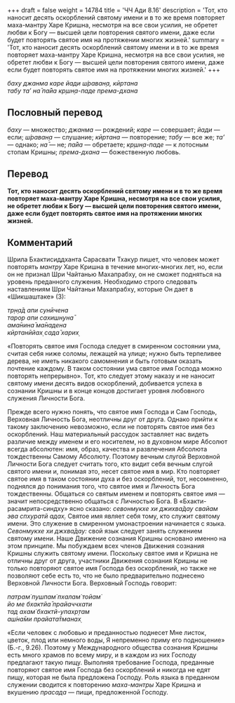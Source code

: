 +++
draft = false
weight = 14784
title = 'ЧЧ Ади 8.16'
description = 'Тот, кто наносит десять оскорблений святому имени и в то же время повторяет маха-мантру Харе Кришна, несмотря на все свои усилия, не обретет любви к Богу — высшей цели повторения святого имени, даже если будет повторять святое имя на протяжении многих жизней.'
summary = 'Тот, кто наносит десять оскорблений святому имени и в то же время повторяет маха-мантру Харе Кришна, несмотря на все свои усилия, не обретет любви к Богу — высшей цели повторения святого имени, даже если будет повторять святое имя на протяжении многих жизней.'
+++

_баху джанма каре йади ш́раван̣а, кӣртана  
табу та’ на̄ па̄йа кр̣шн̣а-паде према-дхана_

## Пословный перевод

_баху_ — множество; _джанма_ — рождений; _каре_ — совершает; _йади_ — если; _ш́раван̣а_ — слушание; _кӣртана_ — повторение; _табу_ — все же; _та’_ — однако; _на̄_ — не; _па̄йа_ — обретаете; _кр̣шн̣а_\-_паде_ — к лотосным стопам Кришны; _према_\-_дхана_ — божественную любовь.

## Перевод

**Тот, кто наносит десять оскорблений святому имени и в то же время повторяет маха-мантру Харе Кришна, несмотря на все свои усилия, не обретет любви к Богу — высшей цели повторения святого имени, даже если будет повторять святое имя на протяжении многих жизней.**

## Комментарий

Шрила Бхактисиддханта Сарасвати Тхакур пишет, что человек может повторять _мантру_ Харе Кришна в течение многих-многих лет, но, если он не признал Шри Чайтанью Махапрабху, он не сможет подняться на уровень преданного служения. Необходимо строго следовать наставлениям Шри Чайтаньи Махапрабху, которые Он дает в «Шикшаштаке» (3):

_тр̣н̣а̄д апи сунӣчена  
тарор апи сахишн̣уна̄  
ама̄нина̄ ма̄надена  
кӣртанӣйах̣ сада̄ харих̣_

«Повторять святое имя Господа следует в смиренном состоянии ума, считая себя ниже соломы, лежащей на улице; нужно быть терпеливее дерева, не иметь никакого самомнения и быть готовым оказать почтение каждому. В таком состоянии ума святое имя Господа можно повторять непрерывно». Тот, кто следует этому наказу и не наносит святому имени десять видов оскорблений, добивается успеха в сознании Кришны и в конце концов достигает уровня любовного служения Личности Бога.

Прежде всего нужно понять, что святое имя Господа и Сам Господь, Верховная Личность Бога, неотличны друг от друга. Однако прийти к такому заключению невозможно, если не повторять святое имя без оскорблений. Наш материальный рассудок заставляет нас видеть различие между именем и его носителем, но в духовном мире Абсолют всегда абсолютен: имя, образ, качества и развлечения Абсолюта тождественны Самому Абсолюту. Поэтому вечным слугой Верховной Личности Бога следует считать того, кто видит себя вечным слугой святого имени и, понимая это, несет святое имя в мир. Кто повторяет святое имя в таком состоянии духа и без оскорблений, тот, несомненно, поднялся до понимания того, что святое имя и Личность Бога тождественны. Общаться со святым именем и повторять святое имя — значит непосредственно общаться с Личностью Бога. В «Бхакти-расамрита-синдху» ясно сказано: _севонмукхе хи джихва̄дау свайам эва спхуратй адах̣._ Святое имя являет себя тому, кто служит святому имени. Это служение в смиренном умонастроении начинается с языка. _Севонмукхе хи джхва̄дау:_ свой язык следует занять служением святому имени. Наше Движение сознания Кришны основано именно на этом принципе. Мы побуждаем всех членов Движения сознания Кришны служить святому имени. Поскольку святое имя и Кришна не отличны друг от друга, участники Движения сознания Кришны не только повторяют святое имя Господа без оскорблений, но также не позволяют себе есть то, что не было предварительно поднесено Верховной Личности Бога. Верховный Господь говорит:

_патрам̇ пушпам̇ пхалам̇ тойам̇  
йо ме бхактйа̄ прайаччхати  
тад ахам̇ бхактй-упахр̣там  
аш́на̄ми прайата̄тманах̣_

«Если человек с любовью и преданностью поднесет Мне листок, цветок, плод или немного воды, Я непременно приму его подношение» (Б.-г., 9.26). Поэтому у Международного общества сознания Кришны есть много храмов по всему миру, и в каждом из них Господу предлагают такую пищу. Выполняя требование Господа, преданные повторяют святое имя Господа без оскорблений и никогда не едят пищу, которая не была предложена Господу. Роль языка в преданном служении сводится к повторению _маха-мантры_ Харе Кришна и вкушению _прасада_ — пищи, предложенной Господу.
